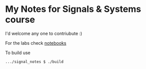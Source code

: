 My Notes for Signals & Systems course 
====================================

I'd welcome any one to contriubute :)

For the labs check [notebooks](https://github.com/aboueleyes/Signals-lab/)

To build use 
```bash
.../signal_notes $ ./build
```
